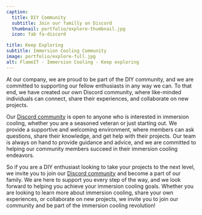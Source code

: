 ```yaml
---
caption:
  title: DIY Community
  subtitle: Join our familly on Discord
  thumbnail: portfolio/explore-thumbnail.jpg
  icon: fab fa-discord

title: Keep Exploring
subtitle: Immersion Cooling Community
image: portfolio/explore-full.jpg
alt: FlameIT - Immersion Cooling - Keep exploring
---
```

At our company, we are proud to be part of the DIY community, and we are committed to supporting our fellow enthusiasts in any way we can. To that end, we have created our own Discord community, where like-minded individuals can connect, share their experiences, and collaborate on new projects.

Our [Discord community](https://discord.flameit.io) is open to anyone who is interested in immersion cooling, whether you are a seasoned veteran or just starting out. We provide a supportive and welcoming environment, where members can ask questions, share their knowledge, and get help with their projects. Our team is always on hand to provide guidance and advice, and we are committed to helping our community members succeed in their immersion cooling endeavors.

So if you are a DIY enthusiast looking to take your projects to the next level, we invite you to join our [Discord community](https://discord.flameit.io) and become a part of our family. We are here to support you every step of the way, and we look forward to helping you achieve your immersion cooling goals. Whether you are looking to learn more about immersion cooling, share your own experiences, or collaborate on new projects, we invite you to join our community and be part of the immersion cooling revolution!
